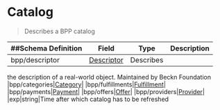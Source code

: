 # Catalog

> Describes a BPP catalog

| ##Schema Definition | **Field**                                                          | **Type**  | **Description** |
| ------------------- | ------------------------------------------------------------------ | --------- | --------------- |
| bpp/descriptor      | [Descriptor](/reference/0.9.3/core/schema-reference/descriptor) | Describes |

the description of a real-world object. Maintained by Beckn Foundation
|bpp/categories|[Category](/reference/0.9.3/core/schema-reference/category)|
|bpp/fulfillments|[Fulfillment](/reference/0.9.3/core/schema-reference/fulfillment)|
|bpp/payments|[Payment](/reference/0.9.3/core/schema-reference/payment)|
|bpp/offers|[Offer](/reference/0.9.3/core/schema-reference/offer)|
|bpp/providers|[Provider](/reference/0.9.3/core/schema-reference/provider)|
|exp|string|Time after which catalog has to be refreshed
